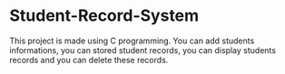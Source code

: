 # Student-Record-System
This project is made using C programming. 
You can add students informations, you can stored student records, you can display students records and you can delete these records.
